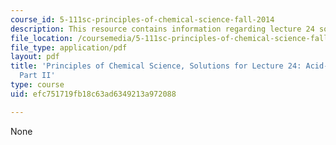 ```yaml
---
course_id: 5-111sc-principles-of-chemical-science-fall-2014
description: This resource contains information regarding lecture 24 solution.
file_location: /coursemedia/5-111sc-principles-of-chemical-science-fall-2014/efc751719fb18c63ad6349213a972088_MIT5_111F14_Lec24Soln.pdf
file_type: application/pdf
layout: pdf
title: 'Principles of Chemical Science, Solutions for Lecture 24: Acid-Base Titrations
  Part II'
type: course
uid: efc751719fb18c63ad6349213a972088

---
```

None